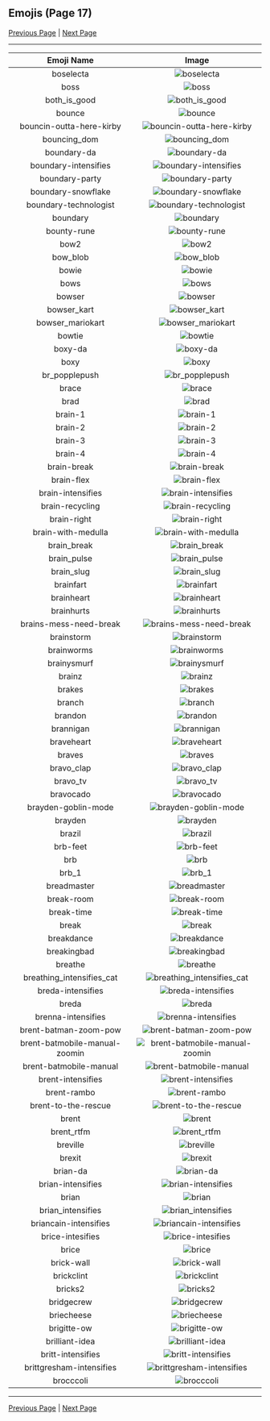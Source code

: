 
## Emojis (Page 17)

[Previous Page](/docs/hc/page-b-0016.md)
  | [Next Page](/docs/hc/page-b-0018.md)

<hr />

|Emoji Name|Image|
| :-: | :-: |
|boselecta| ![boselecta](/emojis/hc/boselecta.png)|
|boss| ![boss](/emojis/hc/boss.png)|
|both_is_good| ![both_is_good](/emojis/hc/both_is_good.jpg)|
|bounce| ![bounce](/emojis/hc/bounce.gif)|
|bouncin-outta-here-kirby| ![bouncin-outta-here-kirby](/emojis/hc/bouncin-outta-here-kirby.gif)|
|bouncing_dom| ![bouncing_dom](/emojis/hc/bouncing_dom.gif)|
|boundary-da| ![boundary-da](/emojis/hc/boundary-da.png)|
|boundary-intensifies| ![boundary-intensifies](/emojis/hc/boundary-intensifies.gif)|
|boundary-party| ![boundary-party](/emojis/hc/boundary-party.gif)|
|boundary-snowflake| ![boundary-snowflake](/emojis/hc/boundary-snowflake.png)|
|boundary-technologist| ![boundary-technologist](/emojis/hc/boundary-technologist.png)|
|boundary| ![boundary](/emojis/hc/boundary.png)|
|bounty-rune| ![bounty-rune](/emojis/hc/bounty-rune.png)|
|bow2| ![bow2](/emojis/hc/bow2.gif)|
|bow_blob| ![bow_blob](/emojis/hc/bow_blob.png)|
|bowie| ![bowie](/emojis/hc/bowie.jpg)|
|bows| ![bows](/emojis/hc/bows.png)|
|bowser| ![bowser](/emojis/hc/bowser.jpg)|
|bowser_kart| ![bowser_kart](/emojis/hc/bowser_kart.gif)|
|bowser_mariokart| ![bowser_mariokart](/emojis/hc/bowser_mariokart.gif)|
|bowtie| ![bowtie](/emojis/hc/bowtie.png)|
|boxy-da| ![boxy-da](/emojis/hc/boxy-da.png)|
|boxy| ![boxy](/emojis/hc/boxy.png)|
|br_popplepush| ![br_popplepush](/emojis/hc/br_popplepush.png)|
|brace| ![brace](/emojis/hc/brace.jpg)|
|brad| ![brad](/emojis/hc/brad.png)|
|brain-1| ![brain-1](/emojis/hc/brain-1.png)|
|brain-2| ![brain-2](/emojis/hc/brain-2.png)|
|brain-3| ![brain-3](/emojis/hc/brain-3.png)|
|brain-4| ![brain-4](/emojis/hc/brain-4.png)|
|brain-break| ![brain-break](/emojis/hc/brain-break.png)|
|brain-flex| ![brain-flex](/emojis/hc/brain-flex.png)|
|brain-intensifies| ![brain-intensifies](/emojis/hc/brain-intensifies.gif)|
|brain-recycling| ![brain-recycling](/emojis/hc/brain-recycling.png)|
|brain-right| ![brain-right](/emojis/hc/brain-right.png)|
|brain-with-medulla| ![brain-with-medulla](/emojis/hc/brain-with-medulla.png)|
|brain_break| ![brain_break](/emojis/hc/brain_break.png)|
|brain_pulse| ![brain_pulse](/emojis/hc/brain_pulse.gif)|
|brain_slug| ![brain_slug](/emojis/hc/brain_slug.jpg)|
|brainfart| ![brainfart](/emojis/hc/brainfart.gif)|
|brainheart| ![brainheart](/emojis/hc/brainheart.png)|
|brainhurts| ![brainhurts](/emojis/hc/brainhurts.jpg)|
|brains-mess-need-break| ![brains-mess-need-break](/emojis/hc/brains-mess-need-break.png)|
|brainstorm| ![brainstorm](/emojis/hc/brainstorm.png)|
|brainworms| ![brainworms](/emojis/hc/brainworms.gif)|
|brainysmurf| ![brainysmurf](/emojis/hc/brainysmurf.png)|
|brainz| ![brainz](/emojis/hc/brainz.jpg)|
|brakes| ![brakes](/emojis/hc/brakes.png)|
|branch| ![branch](/emojis/hc/branch.png)|
|brandon| ![brandon](/emojis/hc/brandon.png)|
|brannigan| ![brannigan](/emojis/hc/brannigan.png)|
|braveheart| ![braveheart](/emojis/hc/braveheart.gif)|
|braves| ![braves](/emojis/hc/braves.gif)|
|bravo_clap| ![bravo_clap](/emojis/hc/bravo_clap.png)|
|bravo_tv| ![bravo_tv](/emojis/hc/bravo_tv.png)|
|bravocado| ![bravocado](/emojis/hc/bravocado.gif)|
|brayden-goblin-mode| ![brayden-goblin-mode](/emojis/hc/brayden-goblin-mode.jpg)|
|brayden| ![brayden](/emojis/hc/brayden.jpg)|
|brazil| ![brazil](/emojis/hc/brazil.png)|
|brb-feet| ![brb-feet](/emojis/hc/brb-feet.png)|
|brb| ![brb](/emojis/hc/brb.gif)|
|brb_1| ![brb_1](/emojis/hc/brb_1.png)|
|breadmaster| ![breadmaster](/emojis/hc/breadmaster.png)|
|break-room| ![break-room](/emojis/hc/break-room.jpg)|
|break-time| ![break-time](/emojis/hc/break-time.png)|
|break| ![break](/emojis/hc/break.png)|
|breakdance| ![breakdance](/emojis/hc/breakdance.gif)|
|breakingbad| ![breakingbad](/emojis/hc/breakingbad.png)|
|breathe| ![breathe](/emojis/hc/breathe.png)|
|breathing_intensifies_cat| ![breathing_intensifies_cat](/emojis/hc/breathing_intensifies_cat.gif)|
|breda-intensifies| ![breda-intensifies](/emojis/hc/breda-intensifies.gif)|
|breda| ![breda](/emojis/hc/breda.png)|
|brenna-intensifies| ![brenna-intensifies](/emojis/hc/brenna-intensifies.gif)|
|brent-batman-zoom-pow| ![brent-batman-zoom-pow](/emojis/hc/brent-batman-zoom-pow.jpg)|
|brent-batmobile-manual-zoomin| ![brent-batmobile-manual-zoomin](/emojis/hc/brent-batmobile-manual-zoomin.gif)|
|brent-batmobile-manual| ![brent-batmobile-manual](/emojis/hc/brent-batmobile-manual.gif)|
|brent-intensifies| ![brent-intensifies](/emojis/hc/brent-intensifies.gif)|
|brent-rambo| ![brent-rambo](/emojis/hc/brent-rambo.gif)|
|brent-to-the-rescue| ![brent-to-the-rescue](/emojis/hc/brent-to-the-rescue.gif)|
|brent| ![brent](/emojis/hc/brent.png)|
|brent_rtfm| ![brent_rtfm](/emojis/hc/brent_rtfm.jpg)|
|breville| ![breville](/emojis/hc/breville.png)|
|brexit| ![brexit](/emojis/hc/brexit.png)|
|brian-da| ![brian-da](/emojis/hc/brian-da.png)|
|brian-intensifies| ![brian-intensifies](/emojis/hc/brian-intensifies.gif)|
|brian| ![brian](/emojis/hc/brian.png)|
|brian_intensifies| ![brian_intensifies](/emojis/hc/brian_intensifies.gif)|
|briancain-intensifies| ![briancain-intensifies](/emojis/hc/briancain-intensifies.gif)|
|brice-intesifies| ![brice-intesifies](/emojis/hc/brice-intesifies.gif)|
|brice| ![brice](/emojis/hc/brice.png)|
|brick-wall| ![brick-wall](/emojis/hc/brick-wall.png)|
|brickclint| ![brickclint](/emojis/hc/brickclint.png)|
|bricks2| ![bricks2](/emojis/hc/bricks2.jpg)|
|bridgecrew| ![bridgecrew](/emojis/hc/bridgecrew.png)|
|briecheese| ![briecheese](/emojis/hc/briecheese.png)|
|brigitte-ow| ![brigitte-ow](/emojis/hc/brigitte-ow.png)|
|brilliant-idea| ![brilliant-idea](/emojis/hc/brilliant-idea.png)|
|britt-intensifies| ![britt-intensifies](/emojis/hc/britt-intensifies.gif)|
|brittgresham-intensifies| ![brittgresham-intensifies](/emojis/hc/brittgresham-intensifies.gif)|
|brocccoli| ![brocccoli](/emojis/hc/brocccoli.png)|

<hr/>

[Previous Page](/docs/hc/page-b-0016.md)
  | [Next Page](/docs/hc/page-b-0018.md)